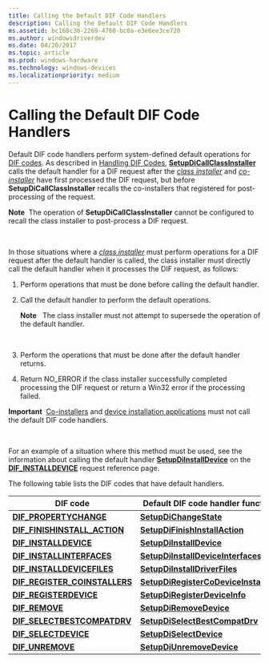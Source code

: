 ```yaml
---
title: Calling the Default DIF Code Handlers
description: Calling the Default DIF Code Handlers
ms.assetid: bc168c30-2269-4760-bc0a-e3e6ee3ce720
ms.author: windowsdriverdev
ms.date: 04/20/2017
ms.topic: article
ms.prod: windows-hardware
ms.technology: windows-devices
ms.localizationpriority: medium
---
```


# Calling the Default DIF Code Handlers


Default DIF code handlers perform system-defined default operations for [DIF codes](https://msdn.microsoft.com/library/windows/hardware/ff541307). As described in [Handling DIF Codes](handling-dif-codes.md), [**SetupDiCallClassInstaller**](https://msdn.microsoft.com/library/windows/hardware/ff550922) calls the default handler for a DIF request after the [*class installer*](https://msdn.microsoft.com/library/windows/hardware/ff556274#wdkgloss-class-installer) and [*co-installer*](https://msdn.microsoft.com/library/windows/hardware/ff556274#wdkgloss-co-installer) have first processed the DIF request, but before **SetupDiCallClassInstaller** recalls the co-installers that registered for post-processing of the request.

**Note**  The operation of **SetupDiCallClassInstaller** cannot be configured to recall the class installer to post-process a DIF request.

 

In those situations where a [*class installer*](https://msdn.microsoft.com/library/windows/hardware/ff556274#wdkgloss-class-installer) must perform operations for a DIF request after the default handler is called, the class installer must directly call the default handler when it processes the DIF request, as follows:

1.  Perform operations that must be done before calling the default handler.

2.  Call the default handler to perform the default operations.

    **Note**   The class installer must not attempt to supersede the operation of the default handler.

     

3.  Perform the operations that must be done after the default handler returns.

4.  Return NO_ERROR if the class installer successfully completed processing the DIF request or return a Win32 error if the processing failed.

**Important**  [Co-installers](writing-a-co-installer.md) and [device installation applications](writing-a-device-installation-application.md) must not call the default DIF code handlers.

 

For an example of a situation where this method must be used, see the information about calling the default handler [**SetupDiInstallDevice**](https://msdn.microsoft.com/library/windows/hardware/ff552039) on the [**DIF_INSTALLDEVICE**](https://msdn.microsoft.com/library/windows/hardware/ff543692) request reference page.

The following table lists the DIF codes that have default handlers.

| DIF code                                                             | Default DIF code handler function                                                  |
|----------------------------------------------------------------------|------------------------------------------------------------------------------------|
| [**DIF_PROPERTYCHANGE**](https://msdn.microsoft.com/library/windows/hardware/ff543712)                | [**SetupDiChangeState**](https://msdn.microsoft.com/library/windows/hardware/ff550930)                               |
| [**DIF_FINISHINSTALL_ACTION**](https://msdn.microsoft.com/library/windows/hardware/ff543684)   | [**SetupDiFinishInstallAction**](https://msdn.microsoft.com/library/windows/hardware/ff551022)               |
| [**DIF_INSTALLDEVICE**](https://msdn.microsoft.com/library/windows/hardware/ff543692)                  | [**SetupDiInstallDevice**](https://msdn.microsoft.com/library/windows/hardware/ff552039)                           |
| [**DIF_INSTALLINTERFACES**](https://msdn.microsoft.com/library/windows/hardware/ff543695)          | [**SetupDiInstallDeviceInterfaces**](https://msdn.microsoft.com/library/windows/hardware/ff552043)       |
| [**DIF_INSTALLDEVICEFILES**](https://msdn.microsoft.com/library/windows/hardware/ff543694)        | [**SetupDiInstallDriverFiles**](https://msdn.microsoft.com/library/windows/hardware/ff552048)                 |
| [**DIF_REGISTER_COINSTALLERS**](https://msdn.microsoft.com/library/windows/hardware/ff543715) | [**SetupDiRegisterCoDeviceInstallers**](https://msdn.microsoft.com/library/windows/hardware/ff552085) |
| [**DIF_REGISTERDEVICE**](https://msdn.microsoft.com/library/windows/hardware/ff543713)                | [**SetupDiRegisterDeviceInfo**](https://msdn.microsoft.com/library/windows/hardware/ff552091)                 |
| [**DIF_REMOVE**](https://msdn.microsoft.com/library/windows/hardware/ff543717)                                | [**SetupDiRemoveDevice**](https://msdn.microsoft.com/library/windows/hardware/ff552097)                             |
| [**DIF_SELECTBESTCOMPATDRV**](https://msdn.microsoft.com/library/windows/hardware/ff543719)      | [**SetupDiSelectBestCompatDrv**](https://msdn.microsoft.com/library/windows/hardware/ff552112)               |
| [**DIF_SELECTDEVICE**](https://msdn.microsoft.com/library/windows/hardware/ff543723)                    | [**SetupDiSelectDevice**](https://msdn.microsoft.com/library/windows/hardware/ff552115)                             |
| [**DIF_UNREMOVE**](https://msdn.microsoft.com/library/windows/hardware/ff543728)                            | [**SetupDiUnremoveDevice**](https://msdn.microsoft.com/library/windows/hardware/ff552193)                         |

 

 

 





